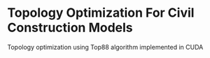 # Topology Optimization For Civil Construction Models
Topology optimization using Top88 algorithm implemented in CUDA
